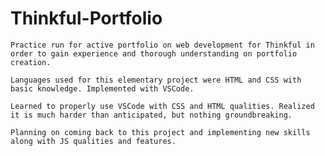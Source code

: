 # Thinkful-Portfolio
    
    Practice run for active portfolio on web development for Thinkful in order to gain experience and thorough understanding on portfolio creation.
    
    Languages used for this elementary project were HTML and CSS with basic knowledge. Implemented with VSCode. 
    
    Learned to properly use VSCode with CSS and HTML qualities. Realized it is much harder than anticipated, but nothing groundbreaking. 
    
    Planning on coming back to this project and implementing new skills along with JS qualities and features. 
    
    
